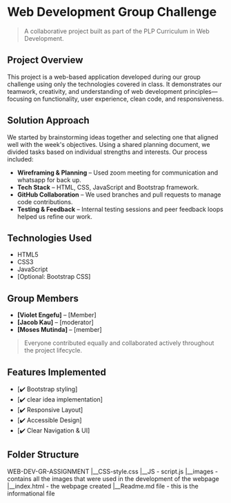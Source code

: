 # Web Development Group Challenge

> A collaborative project built as part of the PLP Curriculum in Web Development.

## Project Overview

This project is a web-based application developed during our group challenge using only the technologies covered in class. It demonstrates our teamwork, creativity, and understanding of web development principles—focusing on functionality, user experience, clean code, and responsiveness.

## Solution Approach

We started by brainstorming ideas together and selecting one that aligned well with the week's objectives. Using a shared planning document, we divided tasks based on individual strengths and interests. Our process included:

- **Wireframing & Planning** – Used zoom meeting for communication and whatsapp for back up.
- **Tech Stack** – HTML, CSS, JavaScript and Bootstrap framework.
- **GitHub Collaboration** – We used branches and pull requests to manage code contributions.
- **Testing & Feedback** – Internal testing sessions and peer feedback loops helped us refine our work.

## Technologies Used

- HTML5
- CSS3
- JavaScript
- [Optional: Bootstrap CSS]

## Group Members

- **[Violet Engefu]** – [Member]
- **[Jacob Kau]** – [moderator]
- **[Moses Mutinda]** – [member]

> Everyone contributed equally and collaborated actively throughout the project lifecycle.

## Features Implemented

- [✔️ Bootstrap styling]
- [✔️ clear idea implementation]
- [✔️ Responsive Layout]
- [✔️ Accessible Design]
- [✔️ Clear Navigation & UI]

## Folder Structure

WEB-DEV-GR-ASSIGNMENT
|__CSS-style.css
|__JS - script.js
|__images - contains all the images that were used in the development of the webpage
|__index.html - the webpage created
|__Readme.md file - this is the informational file
